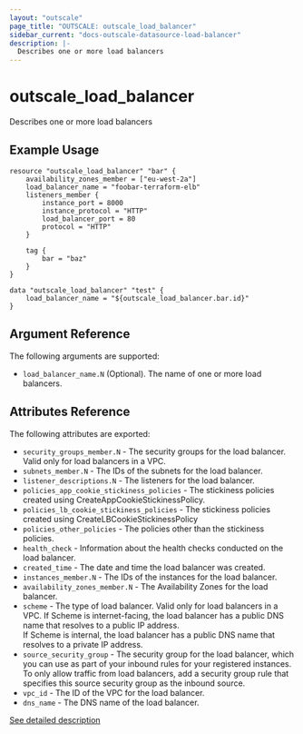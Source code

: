```yaml
---
layout: "outscale"
page_title: "OUTSCALE: outscale_load_balancer"
sidebar_current: "docs-outscale-datasource-load-balancer"
description: |-
  Describes one or more load balancers
---
```


# outscale_load_balancer

Describes one or more load balancers

## Example Usage

```hcl
resource "outscale_load_balancer" "bar" {
    availability_zones_member = ["eu-west-2a"]
    load_balancer_name = "foobar-terraform-elb"
    listeners_member {
        instance_port = 8000
        instance_protocol = "HTTP"
        load_balancer_port = 80
        protocol = "HTTP"
    }

    tag {
        bar = "baz"
    }
}

data "outscale_load_balancer" "test" {
    load_balancer_name = "${outscale_load_balancer.bar.id}"
}
```

## Argument Reference

The following arguments are supported:

* `load_balancer_name.N` (Optional). The name of one or more load balancers.

## Attributes Reference

The following attributes are exported:

* `security_groups_member.N` - The security groups for the load balancer. Valid only for load balancers in a VPC.
* `subnets_member.N` - The IDs of the subnets for the load balancer.
* `listener_descriptions.N` - The listeners for the load balancer.
* `policies_app_cookie_stickiness_policies` - The stickiness policies created using CreateAppCookieStickinessPolicy.
* `policies_lb_cookie_stickiness_policies` - The stickiness policies created using CreateLBCookieStickinessPolicy
* `policies_other_policies` - The policies other than the stickiness policies.
* `health_check` - Information about the health checks conducted on the load balancer.
* `created_time` - The date and time the load balancer was created.
* `instances_member.N` - The IDs of the instances for the load balancer.
* `availability_zones_member.N` - The Availability Zones for the load balancer.
* `scheme` - The type of load balancer. Valid only for load balancers in a VPC.
  If Scheme is internet-facing, the load balancer has a public DNS name that resolves to a public IP address.  
  If Scheme is internal, the load balancer has a public DNS name that resolves to a private IP address.
* `source_security_group` - The security group for the load balancer, which you can use as part of your inbound rules for your registered instances.
  To only allow traffic from load balancers, add a security group rule that specifies this source security group as the inbound source.
* `vpc_id` - The ID of the VPC for the load balancer.
* `dns_name` - The DNS name of the load balancer.

[See detailed description](http://docs.outscale.com/api_lbu/operations/Action_DescribeLoadBalancers_get.html#_api_lbu-action_describeloadbalancers_get)
